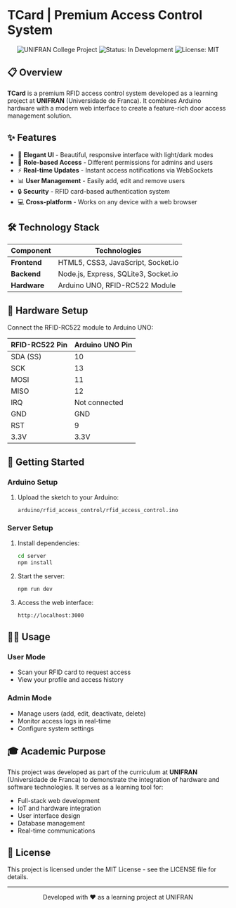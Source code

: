 # TCard | Premium Access Control System
<div align="center">
  <img src="https://img.shields.io/badge/College%20Project-UNIFRAN-8E9BAE?style=for-the-badge" alt="UNIFRAN College Project"/>
  <img src="https://img.shields.io/badge/Status-In%20Development-3BB77E?style=for-the-badge" alt="Status: In Development"/>
  <img src="https://img.shields.io/badge/License-MIT-5F6773?style=for-the-badge" alt="License: MIT"/>
</div>

## 📋 Overview
**TCard** is a premium RFID access control system developed as a learning project at **UNIFRAN** (Universidade de Franca). It combines Arduino hardware with a modern web interface to create a feature-rich door access management solution.

## ✨ Features

- 🎨 **Elegant UI** - Beautiful, responsive interface with light/dark modes
- 👤 **Role-based Access** - Different permissions for admins and users
- ⚡ **Real-time Updates** - Instant access notifications via WebSockets
- 📊 **User Management** - Easily add, edit and remove users
- 🔒 **Security** - RFID card-based authentication system
- 💻 **Cross-platform** - Works on any device with a web browser

## 🛠️ Technology Stack

| Component | Technologies |
|-----------|-------------|
| **Frontend** | HTML5, CSS3, JavaScript, Socket.io |
| **Backend** | Node.js, Express, SQLite3, Socket.io |
| **Hardware** | Arduino UNO, RFID-RC522 Module |

## 🔌 Hardware Setup

Connect the RFID-RC522 module to Arduino UNO:

| RFID-RC522 Pin | Arduino UNO Pin |
|----------------|-----------------|
| SDA (SS)       | 10              |
| SCK            | 13              |
| MOSI           | 11              |
| MISO           | 12              |
| IRQ            | Not connected   |
| GND            | GND             |
| RST            | 9               |
| 3.3V           | 3.3V            |

## 🚀 Getting Started

### Arduino Setup
1. Upload the sketch to your Arduino:
   ```
   arduino/rfid_access_control/rfid_access_control.ino
   ```

### Server Setup
1. Install dependencies:
   ```bash
   cd server
   npm install
   ```

2. Start the server:
   ```bash
   npm run dev
   ```

3. Access the web interface:
   ```
   http://localhost:3000
   ```

## 🧑‍💻 Usage

### User Mode
- Scan your RFID card to request access
- View your profile and access history

### Admin Mode
- Manage users (add, edit, deactivate, delete)
- Monitor access logs in real-time
- Configure system settings

## 🎓 Academic Purpose

This project was developed as part of the curriculum at **UNIFRAN** (Universidade de Franca) to demonstrate the integration of hardware and software technologies. It serves as a learning tool for:

- Full-stack web development
- IoT and hardware integration
- User interface design
- Database management
- Real-time communications

## 📄 License

This project is licensed under the MIT License - see the LICENSE file for details.

---

<div align="center">
  <p>Developed with ❤️ as a learning project at UNIFRAN</p>
</div> 
